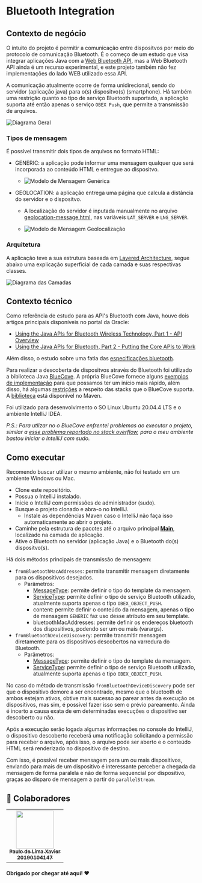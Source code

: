 # Bluetooth Integration

## Contexto de negócio

O intuito do projeto é permitir a comunicação entre dispositvos por meio do protocolo de comunicação Bluetooth. É o começo de um estudo que visa integrar aplicações Java com a [Web Bluetooth API](https://developer.mozilla.org/en-US/docs/Web/API/Web_Bluetooth_API), mas a Web Bluetooth API ainda é um recurso experimental, e este projeto também não fez implementações do lado WEB utilizado essa API.

A comunicação atualmente ocorre de forma unidirecional, sendo do servidor (aplicação java) para o(s) dispositvo(s) (smartphone). Há também uma restrição quanto ao tipo de serviço Bluetooth suportado, a aplicação suporta até então apenas o serviço `OBEX Push`, que permite a transmissão de arquivos.

![Diagrama Geral](./assets/readme/diagrama-geral.png)

### Tipos de mensagem

É possível transmitir dois tipos de arquivos no formato HTML:

  - GENERIC: a aplicação pode informar uma mensagem qualquer que será incorporada ao conteúdo HTML e entregue ao dispositvo.

    - ![Modelo de Mensagem Genérica](./assets/readme/generic-message.png)

  - GEOLOCATION: a aplicação entrega uma página que calcula a distância do servidor e o dispositvo.
    - A localização do servidor é inputada manualmente no arquivo [geolocation-message.html](./src/main/resources/geolocation-message.html), nas variáveis `LAT_SERVER` e `LNG_SERVER`.

    - ![Modelo de Mensagem Geolocalização](./assets/readme/geolocation-message.png)

### Arquitetura

A aplicação teve a sua estrutura baseada em [Layered Architecture](https://www.baeldung.com/cs/layered-architecture), segue abaixo uma explicação superficial de cada camada e suas respectivas classes.

![Diagrama das Camadas](./assets/readme/diagrama-camadas.png)

## Contexto técnico

Como referência de estudo para as API's Bluetooth com Java, houve dois artigos principais disponíveis no portal da Oracle:

 - [Using the Java APIs for Bluetooth Wireless Technology, Part 1 - API Overview](https://www.oracle.com/technical-resources/articles/javame/bluetooth-wireless-technology-part1.html)
 - [Using the Java APIs for Bluetooth, Part 2 - Putting the Core APIs to Work](https://www.oracle.com/technical-resources/articles/javame/bluetooth-wireless-technology-part2.html)

Além disso, o estudo sobre uma fatia das [especificações bluetooth](https://www.bluetooth.com/specifications/assigned-numbers/).

Para realizar a descoberta de dispositvos através do Bluetooth foi utilizado a biblioteca Java [BlueCove](http://bluecove.org/). A própria BlueCove fornece alguns [exemplos de implementação](http://www.bluecove.org/bluecove-examples/index.html) para que possamos ter um início mais rápido, além disso, há algumas [restrições](https://code.google.com/archive/p/bluecove/wikis/stacks.wiki?authuser=0) a respeito das stacks que o BlueCove suporta. A [biblioteca](https://mvnrepository.com/artifact/io.ultreia/bluecove/2.1.1) está disponível no Maven.

Foi utilizado para desenvolvimento o SO Linux Ubuntu 20.04.4 LTS e o ambiente IntelliJ IDEA.

*P.S.: Para utlizar no o BlueCove enfrentei problemas ao executar o projeto, similar a [esse problema reportado no stack overflow](https://stackoverflow.com/questions/30946821/bluecove-with-bluez-chucks-can-not-open-sdp-session-2-no-such-file-or-direct), para o meu ambiente bastou iniciar o IntelliJ com sudo.*

## Como executar

Recomendo buscar utilizar o mesmo ambiente, não foi testado em um ambiente Windows ou Mac.

  * Clone este repositório.
  * Possua o IntelliJ instalado.
  * Inicie o IntelliJ com permissões de administrador (sudo).
  * Busque o projeto clonado e abra-o no IntelliJ.
    * Instale as dependências Maven caso o IntelliJ não faça isso automaticamente ao abrir o projeto.
  * Caminhe pela estrutura de pacotes até o arquivo principal [**Main**](./src/main/java/integration/bluetooth/application/Main.java), localizado na camada de aplicação.
  * Ative o Bluetooth no servidor (aplicação Java) e o Bluetooth do(s) dispositvo(s).

Há dois métodos principais de transmissão de mensagem:

  * `fromBluetoothMacAddresses`: permite transmitir mensagem diretamente para os dispositivos desejados.
    * Parâmetros:
      * [MessageType](./src/main/java/integration/bluetooth/domain/message/MessageType.java): permite definir o tipo do template da mensagem.
      * [ServiceType](./src/main/java/integration/bluetooth/infrastructure/ServiceType.java): permite definir o tipo de serviço Bluetooth utilizado, atualmente suporta apenas o tipo `OBEX_OBJECT_PUSH`. 
      * content: permite definir o conteúdo da mensagem, apenas o tipo de mensagem `GENERIC` faz uso desse atributo em seu template.
      * bluetoothMacAddresses: permite definir os endereços bluetooth dos dispositivos, podendo ser um ou mais (varargs).
  * `fromBluetoothDeviceDiscovery`: permite transmitir mensagem diretamente para os dispositivos descobertos na varredura do Bluetooth.
    * Parâmetros:
      * [MessageType](./src/main/java/integration/bluetooth/domain/message/MessageType.java): permite definir o tipo do template da mensagem.
      * [ServiceType](./src/main/java/integration/bluetooth/infrastructure/ServiceType.java): permite definir o tipo de serviço Bluetooth utilizado, atualmente suporta apenas o tipo `OBEX_OBJECT_PUSH`. 

No caso do método de transmissão `fromBluetoothDeviceDiscovery` pode ser que o dispositivo demore a ser encontrado, mesmo que o bluetooth de ambos estejam ativos, obtive mais sucesso ao parear antes da execução os dispositivos, mas sim, é possível fazer isso sem o prévio pareamento. Ainda é incerto a causa exata de em determinadas execuções o dispositivo ser descoberto ou não.

Após a execução serão logada algumas informações no console do IntelliJ, o dispositivo descoberto receberá uma notificação solicitando a permissão para receber o arquivo, após isso, o arquivo pode ser aberto e o conteúdo HTML será renderizado no dispositivo de destino.

Com isso, é possível receber mensagem para um ou mais dispositivos, enviando para mais de um dispositivo é interessante perceber a chegada da mensagem de forma paralela e não de forma sequencial por dispositivo, graças ao disparo de mensagem a partir do `parallelStream`.

## 🤝 Colaboradores

<table>
  <tr>
    <td align="center">
      <a href="#">
        <img src="assets/readme/me.jpg" width="100px;"/><br>
        <sub>
          <b>Paulo de Lima Xavier </b>
        </sub>
        <br>
        <sub>
          <b>20190104147</b>
        </sub>
      </a>
    </td>
  </tr>
</table>

#### Obrigado por chegar até aqui! ❤️ <br>